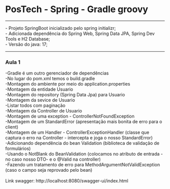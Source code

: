 # PosTech - Spring - Gradle groovy
<hr>
- Projeto SpringBoot inicializado pelo spring initializr;<br>
- Adicionada dependência do Spring Web, Spring Data JPA, Spring Dev Tools e H2 Database;<br>
- Versão do java: 17;
<hr>

<h3>Aula 1</h3>
-Gradle é um outro gerenciador de dependências<br>
-No lugar do pom.xml temos o build.gradle<br>
-Montagem do ambiente por meio do application.properties<br>
-Montagem da entidade Usuario<br>
-Montagem do repository (Spring Data Jpa) para Usuario<br>
-Montagem da sevice de Usuario<br>
-Listar todos com paginação<br>
-Montagem da Controller de Usuario<br>
-Montagem de uma exception - ControllerNotFoundException<br>
-Montagem de um StandardError (apresentação mais bonita de erro para o client)<br>
-Montagem de um Handler - ControllerExceptionHandler 
(classe que captura o erro na Controller - intercepta e joga o nosso StandardError)<br>
-Adicionando dependência do bean Validation (biblioteca de validação de formulários)<br>
-Usando o NotBlank do BeanValidation (colocamos no atributo de entrada - no caso nosso DTO- e o @Valid na controller)<br>
-Fazendo um tratamento de erro para MethodArgumentNotValidException (caso o campo seja reprovado pelo bean)
<br><br>
Link swagger: http://localhost:8080/swagger-ui/index.html